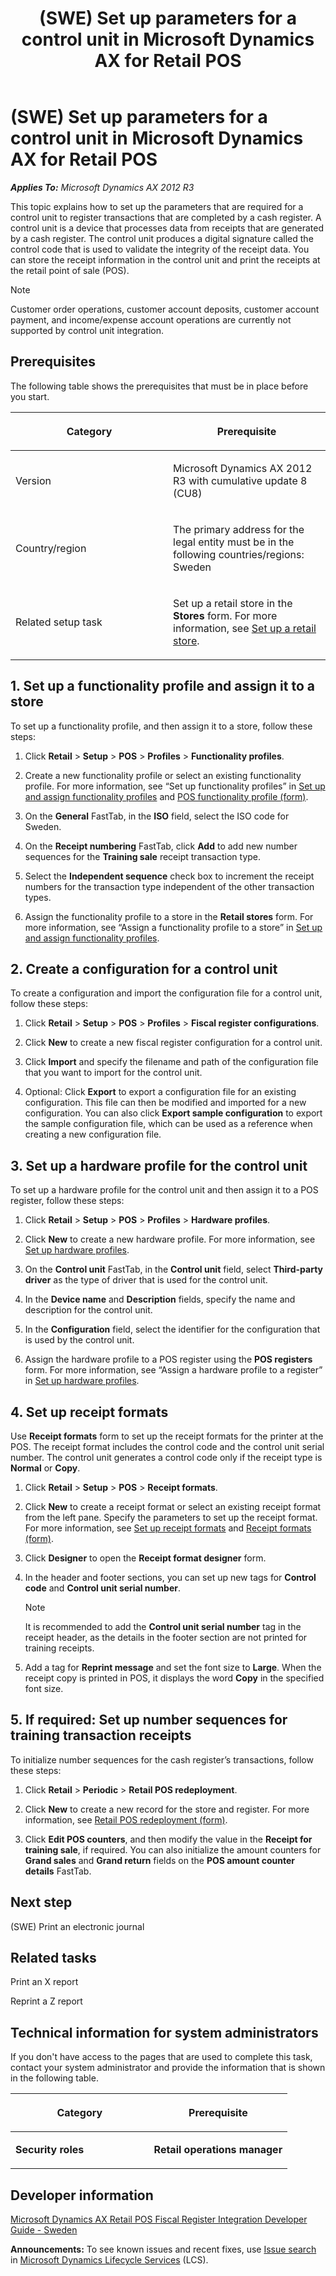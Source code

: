 ﻿---
title: (SWE) Set up parameters for a control unit in Microsoft Dynamics AX for Retail POS
TOCTitle: (SWE) Set up parameters for a control unit in Microsoft Dynamics AX for Retail POS
ms:assetid: a1d8ca52-7052-4d19-b8f8-842e7882d3a8
ms:mtpsurl: https://technet.microsoft.com/en-us/library/Dn857499(v=AX.60)
ms:contentKeyID: 63396901
ms.date: 12/12/2014
mtps_version: v=AX.60
f1_keywords:
- Forms.RetailHardwareProfile
- Forms.RetailFunctionalityProfile
- Forms.RetailFormLayout
- Forms.RetailStoresToDeploy
- control unit
- control unit code
- control unit serial number
- Forms.RetailFiscalPrinterConfigTable
- initialize number sequence
---

# (SWE) Set up parameters for a control unit in Microsoft Dynamics AX for Retail POS 


_**Applies To:** Microsoft Dynamics AX 2012 R3_

This topic explains how to set up the parameters that are required for a control unit to register transactions that are completed by a cash register. A control unit is a device that processes data from receipts that are generated by a cash register. The control unit produces a digital signature called the control code that is used to validate the integrity of the receipt data. You can store the receipt information in the control unit and print the receipts at the retail point of sale (POS).


> [!NOTE]
> <P>Customer order operations, customer account deposits, customer account payment, and income/expense account operations are currently not supported by control unit integration.</P>



## Prerequisites

The following table shows the prerequisites that must be in place before you start.

<table>
<colgroup>
<col style="width: 50%" />
<col style="width: 50%" />
</colgroup>
<thead>
<tr class="header">
<th><p>Category</p></th>
<th><p>Prerequisite</p></th>
</tr>
</thead>
<tbody>
<tr class="odd">
<td><p>Version</p></td>
<td><p>Microsoft Dynamics AX 2012 R3 with cumulative update 8 (CU8)</p></td>
</tr>
<tr class="even">
<td><p>Country/region</p></td>
<td><p>The primary address for the legal entity must be in the following countries/regions: Sweden</p></td>
</tr>
<tr class="odd">
<td><p>Related setup task</p></td>
<td><p>Set up a retail store in the <strong>Stores</strong> form. For more information, see <a href="set-up-a-retail-store.md">Set up a retail store</a>.</p></td>
</tr>
</tbody>
</table>


## 1\. Set up a functionality profile and assign it to a store

To set up a functionality profile, and then assign it to a store, follow these steps:

1.  Click **Retail** \> **Setup** \> **POS** \> **Profiles** \> **Functionality profiles**.

2.  Create a new functionality profile or select an existing functionality profile. For more information, see “Set up functionality profiles” in [Set up and assign functionality profiles](set-up-and-assign-functionality-profiles.md) and [POS functionality profile (form)](https://technet.microsoft.com/en-us/library/hh597181\(v=ax.60\)).

3.  On the **General** FastTab, in the **ISO** field, select the ISO code for Sweden.

4.  On the **Receipt numbering** FastTab, click **Add** to add new number sequences for the **Training sale** receipt transaction type.

5.  Select the **Independent sequence** check box to increment the receipt numbers for the transaction type independent of the other transaction types.

6.  Assign the functionality profile to a store in the **Retail stores** form. For more information, see “Assign a functionality profile to a store” in [Set up and assign functionality profiles](set-up-and-assign-functionality-profiles.md).

## 2\. Create a configuration for a control unit

To create a configuration and import the configuration file for a control unit, follow these steps:

1.  Click **Retail** \> **Setup** \> **POS** \> **Profiles** \> **Fiscal register configurations**.

2.  Click **New** to create a new fiscal register configuration for a control unit.

3.  Click **Import** and specify the filename and path of the configuration file that you want to import for the control unit.

4.  Optional: Click **Export** to export a configuration file for an existing configuration. This file can then be modified and imported for a new configuration. You can also click **Export sample configuration** to export the sample configuration file, which can be used as a reference when creating a new configuration file.

## 3\. Set up a hardware profile for the control unit

To set up a hardware profile for the control unit and then assign it to a POS register, follow these steps:

1.  Click **Retail** \> **Setup** \> **POS** \> **Profiles** \> **Hardware profiles**.

2.  Click **New** to create a new hardware profile. For more information, see [Set up hardware profiles](set-up-hardware-profiles.md).

3.  On the **Control unit** FastTab, in the **Control unit** field, select **Third-party driver** as the type of driver that is used for the control unit.

4.  In the **Device name** and **Description** fields, specify the name and description for the control unit.

5.  In the **Configuration** field, select the identifier for the configuration that is used by the control unit.

6.  Assign the hardware profile to a POS register using the **POS registers** form. For more information, see “Assign a hardware profile to a register” in [Set up hardware profiles](set-up-hardware-profiles.md).

## 4\. Set up receipt formats

Use **Receipt formats** form to set up the receipt formats for the printer at the POS. The receipt format includes the control code and the control unit serial number. The control unit generates a control code only if the receipt type is **Normal** or **Copy**.

1.  Click **Retail** \> **Setup** \> **POS** \> **Receipt formats**.

2.  Click **New** to create a receipt format or select an existing receipt format from the left pane. Specify the parameters to set up the receipt format. For more information, see [Set up receipt formats](set-up-receipt-formats.md) and [Receipt formats (form)](https://technet.microsoft.com/en-us/library/hh597228\(v=ax.60\)).

3.  Click **Designer** to open the **Receipt format designer** form.

4.  In the header and footer sections, you can set up new tags for **Control code** and **Control unit serial number**.
    

    > [!NOTE]
    > <P>It is recommended to add the <STRONG>Control unit serial number</STRONG> tag in the receipt header, as the details in the footer section are not printed for training receipts.</P>



5.  Add a tag for **Reprint message** and set the font size to **Large**. When the receipt copy is printed in POS, it displays the word **Copy** in the specified font size.

## 5\. If required: Set up number sequences for training transaction receipts

To initialize number sequences for the cash register’s transactions, follow these steps:

1.  Click **Retail** \> **Periodic** \> **Retail POS redeployment**.

2.  Click **New** to create a new record for the store and register. For more information, see [Retail POS redeployment (form)](https://technet.microsoft.com/en-us/library/jj735277\(v=ax.60\)).

3.  Click **Edit POS counters**, and then modify the value in the **Receipt for training sale**, if required. You can also initialize the amount counters for **Grand sales** and **Grand return** fields on the **POS amount counter details** FastTab.

## Next step

(SWE) Print an electronic journal

## Related tasks

Print an X report

Reprint a Z report

## Technical information for system administrators

If you don't have access to the pages that are used to complete this task, contact your system administrator and provide the information that is shown in the following table.

<table>
<colgroup>
<col style="width: 50%" />
<col style="width: 50%" />
</colgroup>
<thead>
<tr class="header">
<th><p>Category</p></th>
<th><p>Prerequisite</p></th>
</tr>
</thead>
<tbody>
<tr class="odd">
<td><p><strong>Security roles</strong></p></td>
<td><p><strong>Retail operations manager</strong></p></td>
</tr>
</tbody>
</table>


## Developer information

[Microsoft Dynamics AX Retail POS Fiscal Register Integration Developer Guide - Sweden](https://mbs.microsoft.com/customersource/global/ax/learning/documentation/white-papers/msdaxretailposfiscalregisterdevsweden)

  
**Announcements:** To see known issues and recent fixes, use [Issue search](http://go.microsoft.com/fwlink/?linkid=389258) in [Microsoft Dynamics Lifecycle Services](http://go.microsoft.com/fwlink/?linkid=306505) (LCS).

